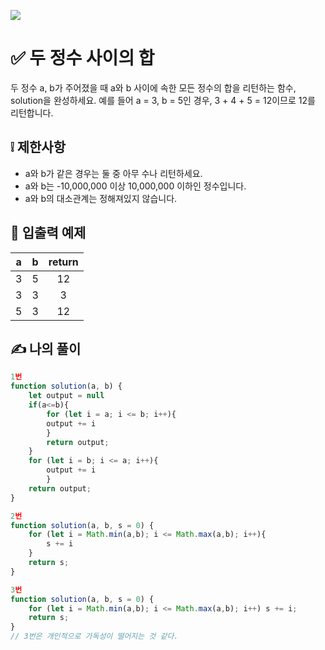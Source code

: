 ![](https://images.velog.io/images/make_w/post/469b5532-e056-4770-b04b-e9eaecf10fe4/js%E1%84%8B%E1%85%B5%E1%84%86%E1%85%B5%E1%84%8C%E1%85%B5.png)
# ✅ 두 정수 사이의 합
두 정수 a, b가 주어졌을 때 a와 b 사이에 속한 모든 정수의 합을 리턴하는 함수, solution을 완성하세요.
예를 들어 a = 3, b = 5인 경우, 3 + 4 + 5 = 12이므로 12를 리턴합니다.

## ❕ 제한사항
- a와 b가 같은 경우는 둘 중 아무 수나 리턴하세요.
- a와 b는 -10,000,000 이상 10,000,000 이하인 정수입니다.
- a와 b의 대소관계는 정해져있지 않습니다.

## 📢 입출력 예제

|a|b|return|
|:-:|:-:|:-:|
|3|5|12|
|3|3|3|
|5|3|12|


## ✍ 나의 풀이

```javascript
1번
function solution(a, b) {
    let output = null
    if(a<=b){
        for (let i = a; i <= b; i++){
        output += i
        }
        return output; 
    }
    for (let i = b; i <= a; i++){
        output += i
        }
    return output; 
}

2번
function solution(a, b, s = 0) {
    for (let i = Math.min(a,b); i <= Math.max(a,b); i++){
        s += i
    }
    return s;
}

3번
function solution(a, b, s = 0) {
    for (let i = Math.min(a,b); i <= Math.max(a,b); i++) s += i;
    return s;
}
// 3번은 개인적으로 가독성이 떨어지는 것 같다.
```
